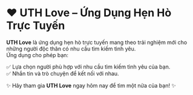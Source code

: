 # ❤️ UTH Love – Ứng Dụng Hẹn Hò Trực Tuyến

**UTH Love** là ứng dụng hẹn hò trực tuyến mang theo trải nghiệm mới cho những người độc thân có nhu cầu tìm kiếm tình yêu.  
Ứng dụng cho phép bạn:  

✅ Lựa chọn người phù hợp với nhu cầu tìm kiếm tình yêu của bạn.  
✅ Nhắn tin và trò chuyện để kết nối với nhau.  

✨ Hãy tham gia **UTH Love** ngay hôm nay để tìm một nửa của bạn! ✨  
